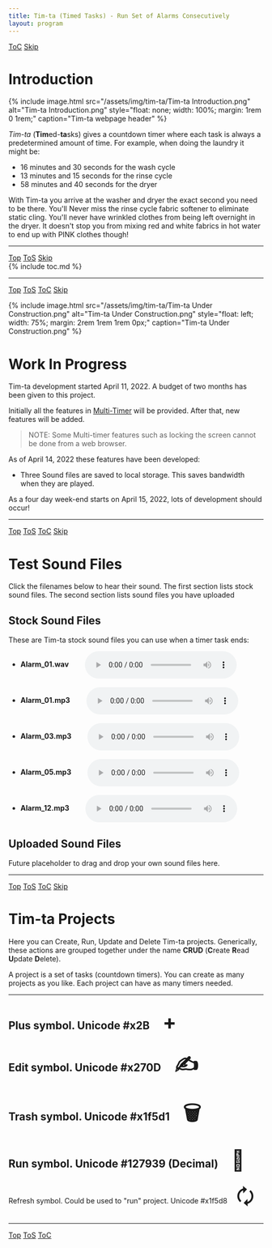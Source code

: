 ```yaml
---
title: Tim-ta (Timed Tasks) - Run Set of Alarms Consecutively
layout: program
---
```


<!-- javascript for Tim-ta Sounds -->
<script type="text/javascript" src="/assets/js/sound.js" ></script>
<!-- javascript for Tim-ta -->
<script type="text/javascript" src="/assets/js/tim-ta.js" ></script>

<!-- Define hdr1 id with ToC and Skip navigation buttons (No "Top" or "ToS" buttons -->
<a id="hdr1"></a>
<div class="hdr-bar">  <a href="#hdr2">ToC</a>  <a href="#hdr2">Skip</a></div>

# Introduction

{% include image.html src="/assets/img/tim-ta/Tim-ta Introduction.png"
   alt="Tim-ta Introduction.png"
   style="float: none; width: 100%; margin: 1rem 0 1rem;"
   caption="Tim-ta webpage header"
%}

*Tim-ta* (**Tim**ed-**ta**sks) gives a countdown timer
where each task is always a predetermined amount of time.
For example, when doing the laundry it might be:

- 16 minutes and 30 seconds for the wash cycle
- 13 minutes and 15 seconds for the rinse cycle
- 58 minutes and 40 seconds for the dryer

With Tim-ta you arrive at the washer and dryer the exact
second you need to be there. You'll Never miss the rinse
cycle fabric softener to eliminate static cling. You'll 
never have wrinkled clothes from being left overnight in
the dryer. It doesn't stop you from mixing red and white
fabrics in hot water to end up with PINK clothes though!

---

<a id="hdr2"></a>
<div class="hdr-bar">  <a href="#">Top</a>  <a href="#hdr1">ToS</a>  <a href="#hdr3">Skip</a></div>
{% include toc.md %}

---

<a id="hdr3"></a>
<div class="hdr-bar">  <a href="#">Top</a>  <a href="#hdr2">ToS</a>  <a href="#hdr2">ToC</a>  <a href="#hdr13">Skip</a></div>

{% include image.html src="/assets/img/tim-ta/Tim-ta Under Construction.png"
   alt="Tim-ta Under Construction.png"
   style="float: left; width: 75%; margin: 2rem 1rem 1rem 0px;"
   caption="Tim-ta Under Construction.png"
%}
<style>
.img-class {
   background-color: #159957;  /* For Cayman (don't use //) */
   background-image: linear-gradient(120deg, #155799, #159957)
}
</style>
# Work In Progress

Tim-ta development started April 11, 2022. A budget of two months
has been given to this project.

Initially all the features in 
[Multi-Timer](https://www.pippim.com/programs/mt.html)
will be provided. After that, new features will be added. 

> NOTE: Some Multi-timer features such as locking the screen
> cannot be done from a web browser.

As of April 14, 2022 these features have been developed:

- Three Sound files are saved to local storage. This saves bandwidth when they are played.

As a four day week-end starts on April 15, 2022, lots
of development should occur!

---

<a id="hdr4"></a>
<div class="hdr-bar">  <a href="#">Top</a>  <a href="#hdr3">ToS</a>  <a href="#hdr2">ToC</a>  <a href="#hdr13">Skip</a></div>

# Test Sound Files

Click the filenames below to hear their sound. The first section
lists stock sound files. The second section lists sound files
you have uploaded

## Stock Sound Files

<style> audio { vertical-align:middle } </style>

These are Tim-ta stock sound files you can use when a timer task ends:
<br>
- **Alarm_01.wav** &emsp;&emsp;<audio controls="true" id="Alarm_01.wav"></audio>
<br><br>
- **Alarm_01.mp3** &emsp;&emsp;<audio controls="true" id="Alarm_01.mp3"></audio>
<br><br>
- **Alarm_03.mp3** &emsp;&emsp;<audio controls="true" id="Alarm_03.mp3"></audio>
<br><br>
- **Alarm_05.mp3** &emsp;&emsp;<audio controls="true" id="Alarm_05.mp3"></audio>
<br><br>
- **Alarm_12.mp3** &emsp;&emsp;<audio controls="true" id="Alarm_12.mp3"></audio>

## Uploaded Sound Files

Future placeholder to drag and drop your own sound files here.

---

<a id='hdr5'></a>
<div class='hdr-bar'>  <a href='#'>Top</a>  <a href="#hdr4">ToS</a>  <a href="#hdr2">ToC</a>  <a href="#hdr13">Skip</a></div>

# Tim-ta Projects

Here you can Create, Run, Update and Delete Tim-ta projects.
Generically, these actions are grouped together under the
name **CRUD** (**C**reate **R**ead
**U**pdate **D**elete).

A project is a set of tasks (countdown timers). You
can create as many projects as you like. Each project
can have as many timers needed.

---

Plus symbol. Unicode #x2B
&emsp;<span class='hdr-btn' style='font-size:40px;'>&#x2B;</span>
---

Edit symbol. Unicode #x270D
&emsp;<span class='hdr-btn' style='font-size:40px;'>&#x270D;</span>
---

Trash symbol. Unicode #x1f5d1
&emsp;<span class='hdr-btn' style='font-size:40px;'>&#x1f5d1;</span>
---

Run symbol. Unicode #127939 (Decimal)
&emsp;<span class='hdr-btn' style='font-size:40px;'>&#127939;</span>
---

Refresh symbol. Could be used to "run" project. Unicode #x1f5d8
&emsp;<span class='hdr-btn' style='font-size:40px;'>&#x1f5d8;</span>

---

<a id="hdr13"></a>
<div class="hdr-bar">  <a href="#">Top</a>  <a href="#hdr12">ToS</a>  <a href="#hdr2">ToC</a></div>
